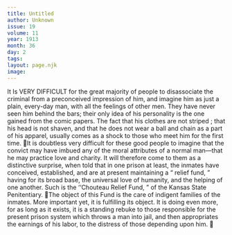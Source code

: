 ```yaml
---
title: Untitled
author: Unknown
issue: 19
volume: 11
year: 1913
month: 36
day: 2
tags:
layout: page.njk
image:
---
```

It Is VERY DIFFICULT for the great majority of people to disassociate the criminal from a preconceived impression of him, and imagine him as just a plain, every-day man, with all the feelings of other men. They have never seen him behind the bars; their only idea of his personality is the one gained from the comic papers. The fact that his clothes are not striped ; that his head is not shaven, and that he does not wear a ball and chain as a part of his apparel, usually comes as a shock to those who meet him for the first time. It is doubtless very difficult for these good people to imagine that the convict may have imbued any of the moral attributes of a normal man—that he may practice love and charity. It will therefore come to them as a distinctive surprise, when told that in one prison at least, the inmates have conceived, established, and are at present maintaining a “ relief fund, ” having for its broad base, the universal love of humanity, and the helping of one another. Such is the ‘‘Chouteau Relief Fund, ” of the Kansas State Penitentiary. The object of this Fund is the care of indigent families of the inmates. More important yet, it is fulfilling its object. It is doing even more, for as long as it exists, it is a standing rebuke to those responsible for the present prison system which throws a man into jail, and then appropriates the earnings of his labor, to the distress of those depending upon him. 
